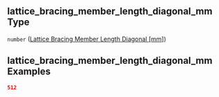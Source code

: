 ## lattice\_bracing\_member\_length\_diagonal\_mm Type

`number` ([Lattice Bracing Member Length Diagonal \[mm\]](iea43_wra_data_model-properties-measurement-location-measurement-location-properties-mast-properties-properties-mast-section-geometry-mast-section-geometry-properties-lattice-bracing-member-length-diagonal-mm.md))

## lattice\_bracing\_member\_length\_diagonal\_mm Examples

```json
512
```
